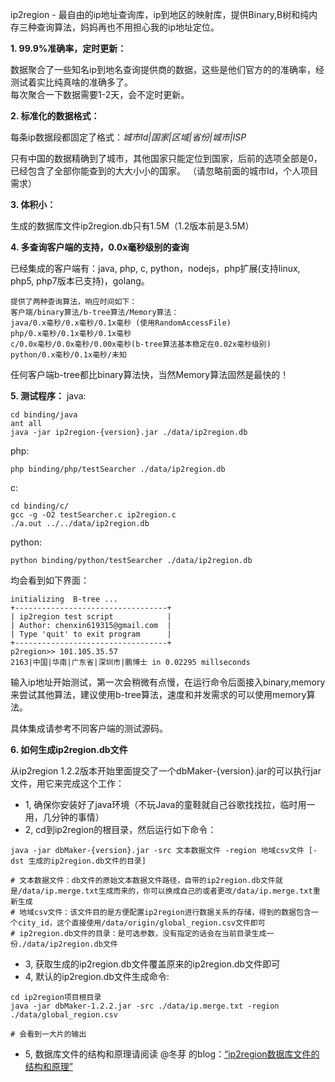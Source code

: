 ip2region - 最自由的ip地址查询库，ip到地区的映射库，提供Binary,B树和纯内存三种查询算法，妈妈再也不用担心我的ip地址定位。

**1. 99.9%准确率，定时更新：**

数据聚合了一些知名ip到地名查询提供商的数据，这些是他们官方的的准确率，经测试着实比纯真啥的准确多了。<br />
每次聚合一下数据需要1-2天，会不定时更新。

**2. 标准化的数据格式：**

每条ip数据段都固定了格式：_城市Id|国家|区域|省份|城市|ISP_

只有中国的数据精确到了城市，其他国家只能定位到国家，后前的选项全部是0，已经包含了全部你能查到的大大小小的国家。
（请忽略前面的城市Id，个人项目需求）

**3. 体积小：**

生成的数据库文件ip2region.db只有1.5M（1.2版本前是3.5M）

**4. 多查询客户端的支持，0.0x毫秒级别的查询**

已经集成的客户端有：java, php, c, python，nodejs，php扩展(支持linux, php5, php7版本已支持)，golang。

    提供了两种查询算法，响应时间如下：
    客户端/binary算法/b-tree算法/Memory算法：
    java/0.x毫秒/0.x毫秒/0.1x毫秒 (使用RandomAccessFile)
    php/0.x毫秒/0.1x毫秒/0.1x毫秒
    c/0.0x毫秒/0.0x毫秒/0.00x毫秒(b-tree算法基本稳定在0.02x毫秒级别)
    python/0.x毫秒/0.1x毫秒/未知

任何客户端b-tree都比binary算法快，当然Memory算法固然是最快的！

**5. 测试程序：**
java: 

	cd binding/java
	ant all
	java -jar ip2region-{version}.jar ./data/ip2region.db

php: 

    php binding/php/testSearcher ./data/ip2region.db

c: 

    cd binding/c/
    gcc -g -O2 testSearcher.c ip2region.c
    ./a.out ../../data/ip2region.db

python: 

    python binding/python/testSearcher ./data/ip2region.db

均会看到如下界面：

    initializing  B-tree ... 
    +----------------------------------+
    | ip2region test script            |
    | Author: chenxin619315@gmail.com  |
    | Type 'quit' to exit program      |
    +----------------------------------+
    p2region>> 101.105.35.57
    2163|中国|华南|广东省|深圳市|鹏博士 in 0.02295 millseconds

输入ip地址开始测试，第一次会稍微有点慢，在运行命令后面接入binary,memory来尝试其他算法，建议使用b-tree算法，速度和并发需求的可以使用memory算法。

具体集成请参考不同客户端的测试源码。

**6. 如何生成ip2region.db文件**

从ip2region 1.2.2版本开始里面提交了一个dbMaker-{version}.jar的可以执行jar文件，用它来完成这个工作：
* 1, 确保你安装好了java环境（不玩Java的童鞋就自己谷歌找找拉，临时用一用，几分钟的事情）
* 2, cd到ip2region的根目录，然后运行如下命令：

```shell
java -jar dbMaker-{version}.jar -src 文本数据文件 -region 地域csv文件 [-dst 生成的ip2region.db文件的目录]

# 文本数据文件：db文件的原始文本数据文件路径，自带的ip2region.db文件就是/data/ip.merge.txt生成而来的，你可以换成自己的或者更改/data/ip.merge.txt重新生成
# 地域csv文件：该文件目的是方便配置ip2region进行数据关系的存储，得到的数据包含一个city_id，这个直接使用/data/origin/global_region.csv文件即可
# ip2region.db文件的目录：是可选参数，没有指定的话会在当前目录生成一份./data/ip2region.db文件
```

* 3, 获取生成的ip2region.db文件覆盖原来的ip2region.db文件即可
* 4, 默认的ip2region.db文件生成命令:

```shell
cd ip2region项目根目录
java -jar dbMaker-1.2.2.jar -src ./data/ip.merge.txt -region ./data/global_region.csv

# 会看到一大片的输出
```

* 5, 数据库文件的结构和原理请阅读 @冬芽 的blog：[“ip2region数据库文件的结构和原理”](http://dongyado.com/tool/2016/08/18/structure-of-ip2region-database-file/)
